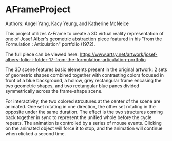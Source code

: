 # AFrameProject
Authors: Angel Yang, Kacy Yeung, and Katherine McNeice 

This project utilizes A-Frame to create a 3D virtual reality representation of one of Josef Alber's geometric abstraction piece featured in his "from the Formulation : Articulation" portfolio (1972).

The full piece can be viewed here: https://www.artsy.net/artwork/josef-albers-folio-i-folder-17-from-the-formulation-articulation-portfolio

The 3D scene features basic elements present in the original artwork: 2 sets of geometric shapes combined together with contrasting colors focused in front of a blue background, a hollow, grey rectangular frame encasing the two geometric shapes, and two rectangular blue panes divided symmetrically across the frame-shape scene. 

For interactivity, the two colored strcutures at the center of the scene are animated. One set rotating in one direction, the other set rotating in the opposite under the same duration. The effect is the two structures coming back together in sync to represent the unified whole before the cycle repeats. The animation is controlled by a series of mouse events. Clicking on the animated object will force it to stop, and the animation will continue when clicked a second time.
